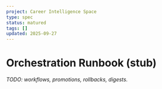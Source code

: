 ```yaml
---
project: Career Intelligence Space
type: spec
status: matured
tags: []
updated: 2025-09-27
---
```


# Orchestration Runbook (stub)
_TODO: workflows, promotions, rollbacks, digests._
